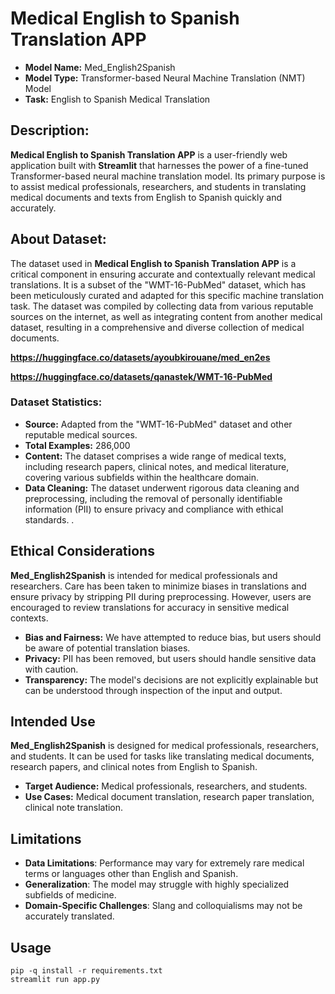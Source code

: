 # Medical English to Spanish Translation APP

+ **Model Name:** Med_English2Spanish
+ **Model Type:** Transformer-based Neural Machine Translation (NMT) Model
+ **Task:** English to Spanish Medical Translation

## Description:
**Medical English to Spanish Translation APP** is a user-friendly web application built with **Streamlit** that harnesses the power of a fine-tuned Transformer-based neural machine translation model. Its primary purpose is to assist medical professionals, researchers, and students in translating medical documents and texts from English to Spanish quickly and accurately.

## About Dataset:
The dataset used in **Medical English to Spanish Translation APP** is a critical component in ensuring accurate and contextually relevant medical translations. It is a subset of the "WMT-16-PubMed" dataset, which has been meticulously curated and adapted for this specific machine translation task. The dataset was compiled by collecting data from various reputable sources on the internet, as well as integrating content from another medical dataset, resulting in a comprehensive and diverse collection of medical documents.

**https://huggingface.co/datasets/ayoubkirouane/med_en2es**

**https://huggingface.co/datasets/qanastek/WMT-16-PubMed**

### Dataset Statistics:
* **Source:** Adapted from the "WMT-16-PubMed" dataset and other reputable medical sources.
* **Total Examples:** 286,000
* **Content:** The dataset comprises a wide range of medical texts, including research papers, clinical notes, and medical literature, covering various subfields within the healthcare domain.
* **Data Cleaning:** The dataset underwent rigorous data cleaning and preprocessing, including the removal of personally identifiable information (PII) to ensure privacy and compliance with ethical standards.
.

## Ethical Considerations
**Med_English2Spanish**  is intended for medical professionals and researchers. Care has been taken to minimize biases in translations and ensure privacy by stripping PII during preprocessing. However, users are encouraged to review translations for accuracy in sensitive medical contexts.

+ **Bias and Fairness:** We have attempted to reduce bias, but users should be aware of potential translation biases.
+ **Privacy:** PII has been removed, but users should handle sensitive data with caution.
+ **Transparency:** The model's decisions are not explicitly explainable but can be understood through inspection of the input and output.

## Intended Use
**Med_English2Spanish** is designed for medical professionals, researchers, and students. It can be used for tasks like translating medical documents, research papers, and clinical notes from English to Spanish.
* **Target Audience:** Medical professionals, researchers, and students.
* **Use Cases:** Medical document translation, research paper translation, clinical note translation.

## Limitations
* **Data Limitations**: Performance may vary for extremely rare medical terms or languages other than English and Spanish.
* **Generalization**: The model may struggle with highly specialized subfields of medicine.
* **Domain-Specific Challenges**: Slang and colloquialisms may not be accurately translated.

## Usage 
```
pip -q install -r requirements.txt
streamlit run app.py
```
